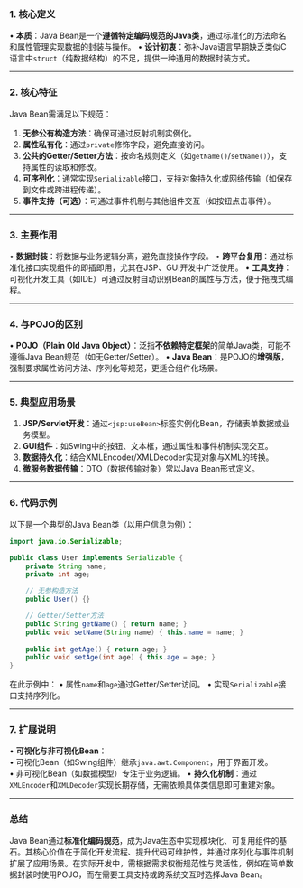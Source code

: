 ### **1. 核心定义**
• **本质**：Java Bean是一个**遵循特定编码规范的Java类**，通过标准化的方法命名和属性管理实现数据的封装与操作。
• **设计初衷**：弥补Java语言早期缺乏类似C语言中`struct`（纯数据结构）的不足，提供一种通用的数据封装方式。

---

### **2. 核心特征**
Java Bean需满足以下规范：
1. **无参公有构造方法**：确保可通过反射机制实例化。
2. **属性私有化**：通过`private`修饰字段，避免直接访问。
3. **公共的Getter/Setter方法**：按命名规则定义（如`getName()`/`setName()`），支持属性的读取和修改。
4. **可序列化**：通常实现`Serializable`接口，支持对象持久化或网络传输（如保存到文件或跨进程传递）。
5. **事件支持（可选）**：可通过事件机制与其他组件交互（如按钮点击事件）。

---

### **3. 主要作用**
• **数据封装**：将数据与业务逻辑分离，避免直接操作字段。
• **跨平台复用**：通过标准化接口实现组件的即插即用，尤其在JSP、GUI开发中广泛使用。
• **工具支持**：可视化开发工具（如IDE）可通过反射自动识别Bean的属性与方法，便于拖拽式编程。

---

### **4. 与POJO的区别**
• **POJO（Plain Old Java Object）**：泛指**不依赖特定框架**的简单Java类，可能不遵循Java Bean规范（如无Getter/Setter）。
• **Java Bean**：是POJO的**增强版**，强制要求属性访问方法、序列化等规范，更适合组件化场景。

---

### **5. 典型应用场景**
1. **JSP/Servlet开发**：通过`<jsp:useBean>`标签实例化Bean，存储表单数据或业务模型。
2. **GUI组件**：如Swing中的按钮、文本框，通过属性和事件机制实现交互。
3. **数据持久化**：结合XMLEncoder/XMLDecoder实现对象与XML的转换。
4. **微服务数据传输**：DTO（数据传输对象）常以Java Bean形式定义。

---

### **6. 代码示例**
以下是一个典型的Java Bean类（以用户信息为例）：
```java
import java.io.Serializable;

public class User implements Serializable {
    private String name;
    private int age;

    // 无参构造方法
    public User() {}

    // Getter/Setter方法
    public String getName() { return name; }
    public void setName(String name) { this.name = name; }
    
    public int getAge() { return age; }
    public void setAge(int age) { this.age = age; }
}
```
在此示例中：
• 属性`name`和`age`通过Getter/Setter访问。
• 实现`Serializable`接口支持序列化。

---

### **7. 扩展说明**
• **可视化与非可视化Bean**：  
  • 可视化Bean（如Swing组件）继承`java.awt.Component`，用于界面开发。  
  • 非可视化Bean（如数据模型）专注于业务逻辑。
• **持久化机制**：通过`XMLEncoder`和`XMLDecoder`实现长期存储，无需依赖具体类信息即可重建对象。

---

### **总结**
Java Bean通过**标准化编码规范**，成为Java生态中实现模块化、可复用组件的基石。其核心价值在于简化开发流程、提升代码可维护性，并通过序列化与事件机制扩展了应用场景。在实际开发中，需根据需求权衡规范性与灵活性，例如在简单数据封装时使用POJO，而在需要工具支持或跨系统交互时选择Java Bean。
